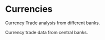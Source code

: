 # Currencies
Currency Trade analysis from different banks.

Currency trade data from central banks. 
